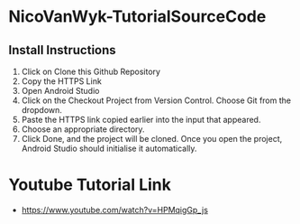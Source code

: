 # NicoVanWyk-TutorialSourceCode
 
## Install Instructions
1. Click on Clone this Github Repository
2. Copy the HTTPS Link
3. Open Android Studio
4. Click on the Checkout Project from Version Control. Choose Git from the dropdown.
5. Paste the HTTPS link copied earlier into the input that appeared.
6. Choose an appropriate directory.
7. Click Done, and the project will be cloned. Once you open the project, Android Studio should initialise it automatically.

# Youtube Tutorial Link
* https://www.youtube.com/watch?v=HPMqigGp_js
